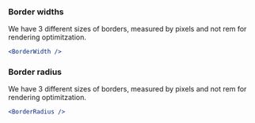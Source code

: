### Border widths

We have 3 different sizes of borders, measured by pixels and not rem for rendering optimitzation.

```jsx noeditor
<BorderWidth />
```

### Border radius

We have 3 different sizes of borders, measured by pixels and not rem for rendering optimitzation.

```jsx noeditor
<BorderRadius />
```